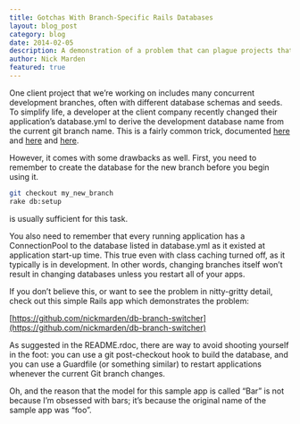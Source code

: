 ```yaml
---
title: Gotchas With Branch-Specific Rails Databases
layout: blog_post
category: blog
date: 2014-02-05
description: A demonstration of a problem that can plague projects that use per-branch database names
author: Nick Marden
featured: true
---
```


One client project that we’re working on includes many concurrent development branches, often with different database schemas and seeds. To simplify life, a developer at the client company recently changed their application’s database.yml to derive the development database name from the current git branch name. This is a fairly common trick, documented [here](http://mislav.uniqpath.com/rails/branching-the-database-along-with-your-code/) and [here](http://www.reinteractive.net/posts/22-branch-specific-database-yml) and [here](https://github.com/schlick/Git-DB-Switcher).

However, it comes with some drawbacks as well. First, you need to remember to create the database for the new branch before you begin using it.

```bash
git checkout my_new_branch
rake db:setup
```

is usually sufficient for this task.

You also need to remember that every running application has a ConnectionPool to the database listed in database.yml as it existed at application start-up time. This true even with class caching turned off, as it typically is in development. In other words, changing branches itself won’t result in changing databases unless you restart all of your apps.

If you don’t believe this, or want to see the problem in nitty-gritty detail, check out this simple Rails app which demonstrates the problem:

[https://github.com/nickmarden/db-branch-switcher](https://github.com/nickmarden/db-branch-switcher)

As suggested in the README.rdoc, there are way to avoid shooting yourself in the foot: you can use a git post-checkout hook to build the database, and you can use a Guardfile (or something similar) to restart applications whenever the current Git branch changes.

Oh, and the reason that the model for this sample app is called “Bar” is not because I’m obsessed with bars; it’s because the original name of the sample app was “foo”.
